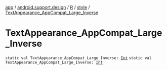 [app](../../../index.md) / [android.support.design](../../index.md) / [R](../index.md) / [style](index.md) / [TextAppearance_AppCompat_Large_Inverse](./-text-appearance_-app-compat_-large_-inverse.md)

# TextAppearance_AppCompat_Large_Inverse

`static val TextAppearance_AppCompat_Large_Inverse: `[`Int`](https://kotlinlang.org/api/latest/jvm/stdlib/kotlin/-int/index.html)
`static val TextAppearance_AppCompat_Large_Inverse: `[`Int`](https://kotlinlang.org/api/latest/jvm/stdlib/kotlin/-int/index.html)
